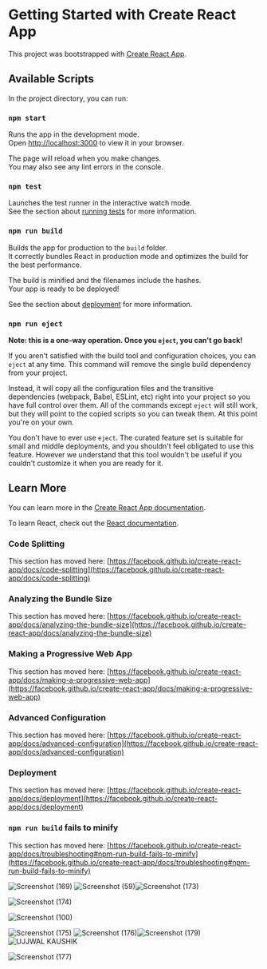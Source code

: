 # Getting Started with Create React App

This project was bootstrapped with [Create React App](https://github.com/facebook/create-react-app).

## Available Scripts

In the project directory, you can run:

### `npm start`

Runs the app in the development mode.\
Open [http://localhost:3000](http://localhost:3000) to view it in your browser.

The page will reload when you make changes.\
You may also see any lint errors in the console.

### `npm test`

Launches the test runner in the interactive watch mode.\
See the section about [running tests](https://facebook.github.io/create-react-app/docs/running-tests) for more information.

### `npm run build`

Builds the app for production to the `build` folder.\
It correctly bundles React in production mode and optimizes the build for the best performance.

The build is minified and the filenames include the hashes.\
Your app is ready to be deployed!

See the section about [deployment](https://facebook.github.io/create-react-app/docs/deployment) for more information.

### `npm run eject`

**Note: this is a one-way operation. Once you `eject`, you can't go back!**

If you aren't satisfied with the build tool and configuration choices, you can `eject` at any time. This command will remove the single build dependency from your project.

Instead, it will copy all the configuration files and the transitive dependencies (webpack, Babel, ESLint, etc) right into your project so you have full control over them. All of the commands except `eject` will still work, but they will point to the copied scripts so you can tweak them. At this point you're on your own.

You don't have to ever use `eject`. The curated feature set is suitable for small and middle deployments, and you shouldn't feel obligated to use this feature. However we understand that this tool wouldn't be useful if you couldn't customize it when you are ready for it.

## Learn More

You can learn more in the [Create React App documentation](https://facebook.github.io/create-react-app/docs/getting-started).

To learn React, check out the [React documentation](https://reactjs.org/).

### Code Splitting

This section has moved here: [https://facebook.github.io/create-react-app/docs/code-splitting](https://facebook.github.io/create-react-app/docs/code-splitting)

### Analyzing the Bundle Size

This section has moved here: [https://facebook.github.io/create-react-app/docs/analyzing-the-bundle-size](https://facebook.github.io/create-react-app/docs/analyzing-the-bundle-size)

### Making a Progressive Web App

This section has moved here: [https://facebook.github.io/create-react-app/docs/making-a-progressive-web-app](https://facebook.github.io/create-react-app/docs/making-a-progressive-web-app)

### Advanced Configuration

This section has moved here: [https://facebook.github.io/create-react-app/docs/advanced-configuration](https://facebook.github.io/create-react-app/docs/advanced-configuration)

### Deployment

This section has moved here: [https://facebook.github.io/create-react-app/docs/deployment](https://facebook.github.io/create-react-app/docs/deployment)

### `npm run build` fails to minify

This section has moved here: [https://facebook.github.io/create-react-app/docs/troubleshooting#npm-run-build-fails-to-minify](https://facebook.github.io/create-react-app/docs/troubleshooting#npm-run-build-fails-to-minify)

![Screenshot (169)](https://github.com/user-attachments/assets/8184091d-59ed-4e77-ae60-e4e1a60363c7)
![Screenshot (59)](https://github.com/user-attachments/assets/459e0afa-a681-4d47-8fcf-aeee968df731)![Screenshot (173)](https://github.com/user-attachments/assets/4531d18a-1693-4824-b96b-9bd6d26c1ff5)


![Screenshot (174)](https://github.com/user-attachments/assets/c7e9fc3f-4c78-4b2b-88ef-a3a39e86a8f5)

![Screenshot (100)](https://github.com/user-attachments/assets/642e1861-19b3-442b-8d5e-e5c1530c4708)

![Screenshot (175)](https://github.com/user-attachments/assets/1b1e1bad-fd9b-4295-b9b5-d01333defbe1)
![Screenshot (176)](https://github.com/user-attachments/assets/f29f8b82-4d0e-4ebb-a7d9-b83169b80d33)![Screenshot (179)](https://github.com/user-attachments/assets/83039b42-62d7-4771-b22a-62bbdde7bfb9)
![UJJWAL KAUSHIK](https://github.com/user-attachments/assets/229b01f2-4b9c-43de-8b47-87e754ece582)

![Screenshot (177)](https://github.com/user-attachments/assets/b5922ecf-a46e-4fb3-80fc-2ac8ad41e88d)
